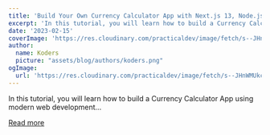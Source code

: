 ```yaml
---
title: 'Build Your Own Currency Calculator App with Next.js 13, Node.js, Firebase, TypeScript and Tailwind CSS'
excerpt: 'In this tutorial, you will learn how to build a Currency Calculator App using modern web development...'
date: '2023-02-15'
coverImage: 'https://res.cloudinary.com/practicaldev/image/fetch/s--JHnWMUkc--/c_imagga_scale,f_auto,fl_progressive,h_420,q_auto,w_1000/https://dev-to-uploads.s3.amazonaws.com/uploads/articles/97xyvlkd5uahtn5byz0u.png'
author:
  name: Koders
  picture: "assets/blog/authors/koders.png"
ogImage:
  url: 'https://res.cloudinary.com/practicaldev/image/fetch/s--JHnWMUkc--/c_imagga_scale,f_auto,fl_progressive,h_420,q_auto,w_1000/https://dev-to-uploads.s3.amazonaws.com/uploads/articles/97xyvlkd5uahtn5byz0u.png'
---
```


In this tutorial, you will learn how to build a Currency Calculator App using modern web development...

[Read more](https://dev.to/codeofrelevancy/build-your-own-currency-calculator-app-with-nextjs-13-nodejs-firebase-typescript-and-tailwind-css-3ibp)
